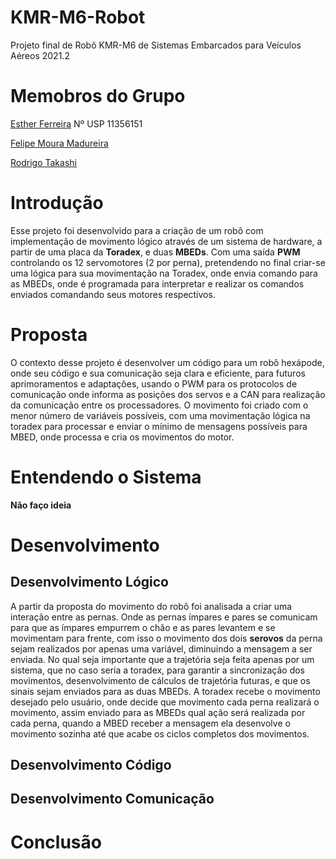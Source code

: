 # KMR-M6-Robot
Projeto final de Robô KMR-M6 de Sistemas Embarcados para Veículos Aéreos 2021.2

# Memobros do Grupo

[Esther Ferreira](https://github.com/theursaparda) Nº USP 11356151

[Felipe Moura Madureira](https://github.com/madfelps)

[Rodrigo Takashi](@rodrigot735)

# Introdução
Esse projeto foi desenvolvido para a criação de um robô com implementação de movimento lógico através de um sistema de hardware, a partir de uma placa da **Toradex**, e duas **MBEDs**. Com uma saída **PWM** controlando os 12 servomotores (2 por perna), pretendendo no final criar-se uma lógica para sua movimentação na Toradex, onde envia comando para as MBEDs, onde é programada para interpretar e realizar os comandos enviados comandando seus motores respectivos.

# Proposta
O contexto desse projeto é desenvolver um código para um robô hexápode, onde seu código e sua comunicação seja clara e eficiente, para futuros aprimoramentos e adaptações, usando o PWM para os protocolos de comunicação onde informa as posições dos servos e a CAN para realização da comunicação entre os processadores. O movimento foi criado com o menor número de variáveis possíveis, com uma movimentação lógica na toradex para processar e enviar o mínimo de mensagens possíveis para MBED, onde processa e cria os movimentos do motor.

# Entendendo o Sistema

**Não faço ideia**

# Desenvolvimento
## Desenvolvimento Lógico
A partir da proposta do movimento do robô foi analisada a criar uma interação entre as pernas. Onde as pernas ímpares e pares se comunicam para que as ímpares empurrem o chão e as pares levantem e se movimentam para frente, com isso o movimento dos dois **serovos** da perna sejam realizados por apenas uma variável, diminuindo a mensagem a ser enviada. No qual seja importante que a trajetória seja feita apenas por um sistema, que no caso seria a toradex, para garantir a sincronização dos movimentos, desenvolvimento de cálculos de trajetória futuras, e que os sinais sejam enviados para as duas MBEDs.
A toradex recebe o movimento desejado pelo usuário, onde decide que movimento cada perna realizará o movimento, assim enviado para as MBEDs qual ação será realizada por cada perna, quando a MBED receber a mensagem ela desenvolve o movimento sozinha até que acabe os ciclos completos dos movimentos.

## Desenvolvimento Código

## Desenvolvimento Comunicação

# Conclusão
